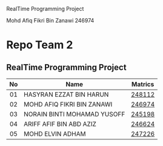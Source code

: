 

RealTime Programming Project

Mohd Afiq Fikri Bin Zanawi
246974

# Repo Team 2
## RealTime Programming Project
| No | Name | Matrics |
|:-----:|-----|:-----:|
| 01 | HASYRAN EZZAT BIN HARUN | [248112](https://github.com/STIW3054-A181/REPO2/tree/248112) |
| 02 | MOHD AFIQ FIKRI BIN ZANAWI | [246974](https://github.com/STIW3054-A181/REPO2/tree/246974) |
| 03 | NORAIN BINTI MOHAMAD YUSOFF | [245198](https://github.com/STIW3054-A181/REPO2/tree/245198) |
| 04 | ARIFF AFIF BIN ABD AZIZ | [246624](https://github.com/STIW3054-A181/REPO2/tree/246624) |
| 05 | MOHD ELVIN ADHAM | [247226](https://github.com/STIW3054-A181/REPO2/tree/247226) |



